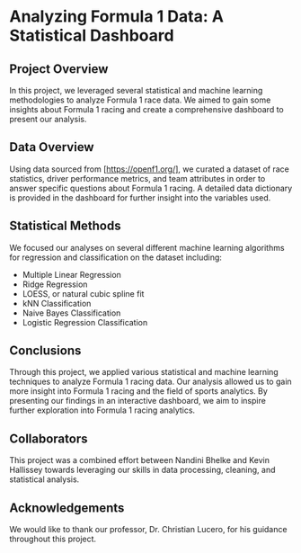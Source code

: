 # Analyzing Formula 1 Data: A Statistical Dashboard

## Project Overview
In this project, we leveraged several statistical and machine learning methodologies to analyze Formula 1 race data. We aimed to gain some insights about Formula 1 racing and create a comprehensive dashboard to present our analysis.

## Data Overview
Using data sourced from [https://openf1.org/], we curated a dataset of race statistics, driver performance metrics, and team attributes in order to answer specific questions about Formula 1 racing. A detailed data dictionary is provided in the dashboard for further insight into the variables used.

## Statistical Methods
We focused our analyses on several different machine learning algorithms for regression and classification on the dataset including:

- Multiple Linear Regression
- Ridge Regression
- LOESS, or natural cubic spline fit
- kNN Classification
- Naive Bayes Classification
- Logistic Regression Classification

## Conclusions
Through this project, we applied various statistical and machine learning techniques to analyze Formula 1 racing data. Our analysis allowed us to gain more insight into Formula 1 racing and the field of sports analytics. By presenting our findings in an interactive dashboard, we aim to inspire further exploration into Formula 1 racing analytics.

## Collaborators
This project was a combined effort between Nandini Bhelke and Kevin Hallissey towards leveraging our skills in data processing, cleaning, and statistical analysis.

## Acknowledgements
We would like to thank our professor, Dr. Christian Lucero, for his guidance throughout this project.

